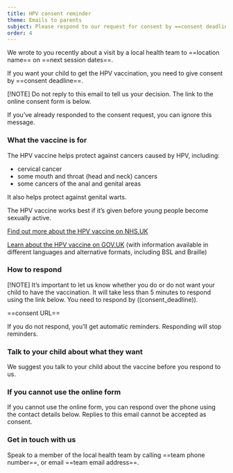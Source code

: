 ```yaml
---
title: HPV consent reminder
theme: Emails to parents
subject: Please respond to our request for consent by ==consent deadline==
order: 4
---
```


We wrote to you recently about a visit by a local health team to ==location name== on ==next session dates==.

If you want your child to get the HPV vaccination, you need to give consent by ==consent deadline==.

[!NOTE]
Do not reply to this email to tell us your decision. The link to the online consent form is below.

If you’ve already responded to the consent request, you can ignore this message.

### What the vaccine is for

The HPV vaccine helps protect against cancers caused by HPV, including:

- cervical cancer
- some mouth and throat (head and neck) cancers
- some cancers of the anal and genital areas

It also helps protect against genital warts.

The HPV vaccine works best if it’s given before young people become sexually active.

[Find out more about the HPV vaccine on NHS.UK](https://www.nhs.uk/conditions/vaccinations/hpv-human-papillomavirus-vaccine/)

[Learn about the HPV vaccine on GOV.​UK](https://www.gov.uk/government/publications/hpv-vaccine-vaccination-guide-leaflet) (with information available in different languages and alternative formats, including BSL and Braille)

### How to respond

[!NOTE]
It’s important to let us know whether you do or do not want your child to have the vaccination. It will take less than 5 minutes to respond using the link below. You need to respond by ((consent_deadline)).

==consent URL==

If you do not respond, you’ll get automatic reminders. Responding will stop reminders.

### Talk to your child about what they want

We suggest you talk to your child about the vaccine before you respond to us.

### If you cannot use the online form

If you cannot use the online form, you can respond over the phone using the contact details below. Replies to this email cannot be accepted as consent.

### Get in touch with us

Speak to a member of the local health team by calling ==team phone number==, or email ==team email address==.
